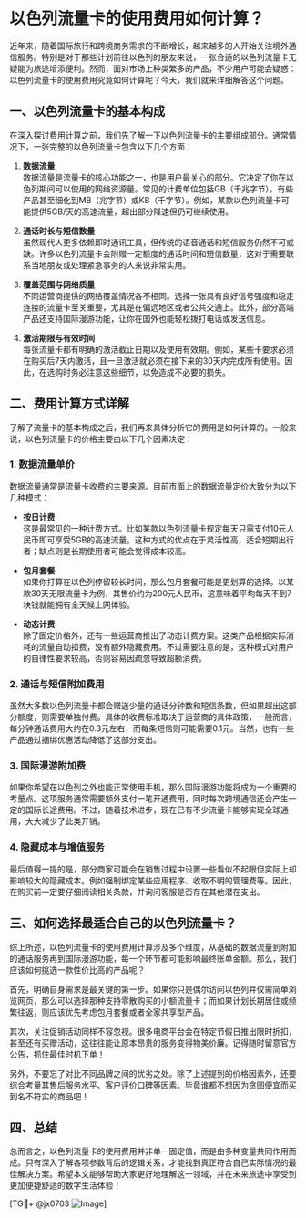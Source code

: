 # 以色列流量卡的使用费用如何计算？

近年来，随着国际旅行和跨境商务需求的不断增长，越来越多的人开始关注境外通信服务。特别是对于那些计划前往以色列的朋友来说，一张合适的以色列流量卡无疑能为旅途增添便利。然而，面对市场上种类繁多的产品，不少用户可能会疑惑：以色列流量卡的使用费用究竟如何计算呢？今天，我们就来详细解答这个问题。

## 一、以色列流量卡的基本构成

在深入探讨费用计算之前，我们先了解一下以色列流量卡的主要组成部分。通常情况下，一张完整的以色列流量卡包含以下几个方面：

1. **数据流量**  
   数据流量是流量卡的核心功能之一，也是用户最关心的部分。它决定了你在以色列期间可以使用的网络资源量。常见的计费单位包括GB（千兆字节），有些产品甚至细化到MB（兆字节）或KB（千字节）。例如，某款以色列流量卡可能提供5GB/天的高速流量，超出部分降速但仍可继续使用。

2. **通话时长与短信数量**  
   虽然现代人更多依赖即时通讯工具，但传统的语音通话和短信服务仍然不可或缺。许多以色列流量卡会附赠一定额度的通话时间和短信数量，这对于需要联系当地朋友或处理紧急事务的人来说非常实用。

3. **覆盖范围与网络质量**  
   不同运营商提供的网络覆盖情况各不相同。选择一张具有良好信号强度和稳定连接的流量卡至关重要，尤其是在偏远地区或者公共交通上。此外，部分高端产品还支持国际漫游功能，让你在国外也能轻松拨打电话或发送信息。

4. **激活期限与有效时间**  
   每张流量卡都有明确的激活截止日期以及使用有效期。例如，某些卡要求必须在购买后7天内激活，且一旦激活就必须在接下来的30天内完成所有使用。因此，在选购时务必注意这些细节，以免造成不必要的损失。

## 二、费用计算方式详解

了解了流量卡的基本构成之后，我们再来具体分析它的费用是如何计算的。一般来说，以色列流量卡的价格主要由以下几个因素决定：

### 1. 数据流量单价
数据流量通常是流量卡收费的主要来源。目前市面上的数据流量定价大致分为以下几种模式：

- **按日计费**  
  这是最常见的一种计费方式。比如某款以色列流量卡规定每天只需支付10元人民币即可享受5GB的高速流量。这种方式的优点在于灵活性高，适合短期出行者；缺点则是长期使用者可能会觉得成本较高。

- **包月套餐**  
  如果你打算在以色列停留较长时间，那么包月套餐可能是更划算的选择。以某款30天无限流量卡为例，其售价约为200元人民币，这意味着平均每天不到7块钱就能拥有全天候上网体验。

- **动态计费**  
  除了固定价格外，还有一些运营商推出了动态计费方案。这类产品根据实际消耗的流量自动扣费，没有额外隐藏费用。不过需要注意的是，这种模式对用户的自律性要求较高，否则容易因疏忽导致超额消费。

### 2. 通话与短信附加费用
虽然大多数以色列流量卡都会赠送少量的通话分钟数和短信条数，但如果超出这部分额度，则需要单独付费。具体的收费标准取决于运营商的具体政策，一般而言，每分钟通话费用大约在0.3元左右，而每条短信则可能需要0.1元。当然，也有一些产品通过捆绑优惠活动降低了这部分支出。

### 3. 国际漫游附加费
如果你希望在以色列之外也能正常使用手机，那么国际漫游功能将成为一个重要的考量点。这项服务通常需要额外支付一笔开通费用，同时每次跨境通信还会产生一定的国际长途费用。不过，随着技术进步，现在已有不少流量卡能够实现全球通用，大大减少了此类开销。

### 4. 隐藏成本与增值服务
最后值得一提的是，部分商家可能会在销售过程中设置一些看似不起眼但实际上却影响较大的隐藏成本。例如强制绑定某些应用程序、收取不明的管理费等。因此，在购买前一定要仔细阅读相关条款，并询问客服是否存在其他潜在支出。

## 三、如何选择最适合自己的以色列流量卡？

综上所述，以色列流量卡的使用费用计算涉及多个维度，从基础的数据流量到附加的通话服务再到国际漫游功能，每一个环节都可能影响最终账单金额。那么，我们应该如何挑选一款性价比高的产品呢？

首先，明确自身需求是最关键的第一步。如果你只是偶尔访问以色列并仅需简单浏览网页，那么可以选择那种支持零散购买的小额流量卡；而如果计划长期居住或频繁往返，则应该优先考虑包月套餐或者全家共享型产品。

其次，关注促销活动同样不容忽视。很多电商平台会在特定节假日推出限时折扣，甚至还有买赠活动，这往往能让原本昂贵的服务变得物美价廉。记得随时留意官方公告，抓住最佳时机下单！

另外，不要忘了对比不同品牌之间的优劣之处。除了上述提到的价格因素外，还要综合考量其售后服务水平、客户评价口碑等因素。毕竟谁都不想因为贪图便宜而买到名不符实的商品吧！

## 四、总结

总而言之，以色列流量卡的使用费用并非单一固定值，而是由多种变量共同作用而成。只有深入了解各项参数背后的逻辑关系，才能找到真正符合自己实际情况的最佳解决方案。希望本文能够帮助大家更好地理解这一领域，并在未来旅途中享受到更加便捷舒适的数字生活体验！

[TG💪+ @jx0703 ![Image](https://github.com/user-attachments/assets/dbca1d08-cadb-493c-b0ec-ad6f7a83f270)]